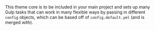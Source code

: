This theme core is to be included in your main project and sets up many Gulp tasks that can work in many flexible ways by passing in different `config` objects, which can be based off of `config.default.yml` (and is merged with).
